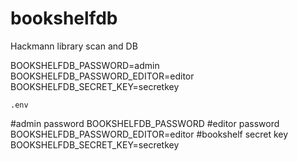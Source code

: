 # bookshelfdb
Hackmann library scan and DB


BOOKSHELFDB_PASSWORD=admin
BOOKSHELFDB_PASSWORD_EDITOR=editor
BOOKSHELFDB_SECRET_KEY=secretkey

`.env`

#admin password
BOOKSHELFDB_PASSWORD
#editor password
BOOKSHELFDB_PASSWORD_EDITOR=editor
#bookshelf secret key
BOOKSHELFDB_SECRET_KEY=secretkey
